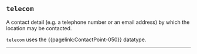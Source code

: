 ## `telecom`

A contact detail (e.g. a telephone number or an email address) by which the location may be contacted. 

`telecom` uses the {{pagelink:ContactPoint-050}} datatype.

---